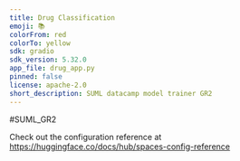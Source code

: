 ```yaml
---
title: Drug Classification
emoji: 📚
colorFrom: red
colorTo: yellow
sdk: gradio
sdk_version: 5.32.0
app_file: drug_app.py
pinned: false
license: apache-2.0
short_description: SUML datacamp model trainer GR2
---
```

#SUML_GR2

Check out the configuration reference at https://huggingface.co/docs/hub/spaces-config-reference
